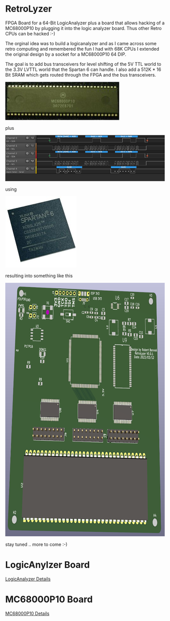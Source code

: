 # RetroLyzer
FPGA Board for a 64-Bit LogicAnalyzer plus a board that allows hacking of a MC68000P10 by plugging it into the logic analyzer board. Thus other Retro CPUs can be hacked :-)

The orginal idea was to build a logicanalyzer and as I came across some retro computing and remembered the fun I had with 68K CPUs I extended the original design by a socket for a MC68000P10 64 DIP. 

The goal is to add bus transceivers for level shifting of the 5V TTL world to the 3.3V LVTTL world that the Spartan 6 can handle. I also add a 512K * 16 Bit SRAM which gets routed through the FPGA and the bus transceivers. 

![](images/68000.jpg)

plus 

![](images/logicanalyzer.png)

using 

![](images/spartan6.jpg)

resulting into something like this 

<img src="images/pcbboard3d.PNG" alt="3D PCB Board" width="800" height="800"/>

stay tuned .. more to come :-)

# LogicAnylzer Board
[LogicAnalyzer Details](kicad/logicanalyzer/README.md)

# MC68000P10 Board
[MC68000P10 Details](kicad/mc68000board/README.md)